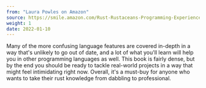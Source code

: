 ```yaml
---
from: "Laura Powles on Amazon"
source: https://smile.amazon.com/Rust-Rustaceans-Programming-Experienced-Developers/product-reviews/1718501854/ref=cm_cr_arp_d_viewopt_kywd?ie=UTF8&reviewerType=all_reviews&filterByStar=positive&pageNumber=1&filterByKeyword=skill+floor
weight: 1
date: 2022-01-10
---
```

Many of the more confusing language features are covered in-depth in a
way that's unlikely to go out of date, and a lot of what you'll learn
will help you in other programming languages as well. This book is
fairly dense, but by the end you should be ready to tackle real-world
projects in a way that might feel intimidating right now. Overall, it's
a must-buy for anyone who wants to take their rust knowledge from
dabbling to professional.
